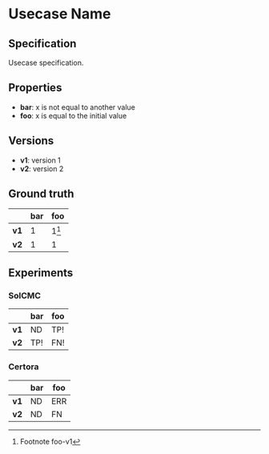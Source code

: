 # Usecase Name
## Specification
Usecase specification.

## Properties
- **bar**: x is not equal to another value
- **foo**: x is equal to the initial value

## Versions
- **v1**: version 1
- **v2**: version 2

## Ground truth
|        | bar   | foo   |
|--------|-------|-------|
| **v1** | 1     | 1[^1] |
| **v2** | 1     | 1     |
 
[^1]: Footnote foo-v1

## Experiments
### SolCMC
|        | bar   | foo   |
|--------|-------|-------|
| **v1** | ND    | TP!   |
| **v2** | TP!   | FN!   |
 

### Certora
|        | bar   | foo   |
|--------|-------|-------|
| **v1** | ND    | ERR   |
| **v2** | ND    | FN    |
 
